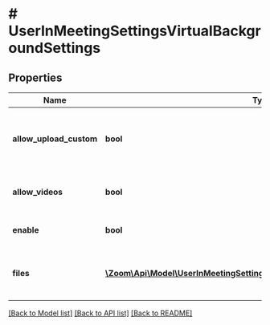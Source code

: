 # # UserInMeetingSettingsVirtualBackgroundSettings

## Properties

Name | Type | Description | Notes
------------ | ------------- | ------------- | -------------
**allow_upload_custom** | **bool** | Allow the user to upload custom Virtual Backgrounds. | [optional]
**allow_videos** | **bool** | Allow the use of videos for Virtual Backgrounds. | [optional]
**enable** | **bool** | Enable Virtual Backgrounds. | [optional]
**files** | [**\Zoom\Api\Model\UserInMeetingSettingsVirtualBackgroundSettingsFilesInner[]**](UserInMeetingSettingsVirtualBackgroundSettingsFilesInner.md) | Information about the Virtual Background files. | [optional]

[[Back to Model list]](../../README.md#models) [[Back to API list]](../../README.md#endpoints) [[Back to README]](../../README.md)
